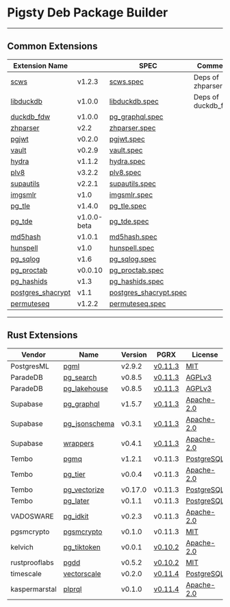 # Pigsty Deb Package Builder

--------

## Common Extensions

| Extension Name                                                    |             | SPEC                                                   | Comment            |
|-------------------------------------------------------------------|-------------|--------------------------------------------------------|--------------------|
| [scws](https://github.com/hightman/scws)                          | v1.2.3      | [scws.spec](SPECS/scws.spec)                           | Deps of zhparser   |
| [libduckdb](https://github.com/duckdb/duckdb)                     | v1.0.0      | [libduckdb.spec](SPECS/libduckdb.spec)                 | Deps of duckdb_fdw |
| [duckdb_fdw](https://github.com/alitrack/duckdb_fdw)              | v1.0.0      | [pg_graphql.spec](SPECS/duckdb_fdw.spec)               |                    |
| [zhparser](https://github.com/amutu/zhparser)                     | v2.2        | [zhparser.spec](SPECS/zhparser.spec)                   |                    |
| [pgjwt](https://github.com/michelp/pgjwt)                         | v0.2.0      | [pgjwt.spec](SPECS/pgjwt.spec)                         |                    |
| [vault](https://github.com/supabase/vault)                        | v0.2.9      | [vault.spec](SPECS/vault.spec)                         |                    |
| [hydra](https://github.com/hydradatabase/)                        | v1.1.2      | [hydra.spec](SPECS/hydra.spec)                         |                    |
| [plv8](https://github.com/plv8/plv8)                              | v3.2.2      | [plv8.spec](SPECS/plv8)                                |                    |
| [supautils](https://github.com/supabase/supautils)                | v2.2.1      | [supautils.spec](SPECS/supautils.spec)                 |                    |
| [imgsmlr](https://github.com/postgrespro/imgsmlr)                 | v1.0        | [imgsmlr.spec](SPECS/imgsmlr.spec)                     |                    |
| [pg_tle](https://github.com/aws/pg_tle)                           | v1.4.0      | [pg_tle.spec](SPECS/pg_tle.spec)                       |                    |
| [pg_tde](https://github.com/Percona-Lab/pg_tde/tree/1.0.0-beta)   | v1.0.0-beta | [pg_tde.spec](SPECS/pg_tde)                            |                    |
| [md5hash](https://github.com/tvondra/md5hash)                     | v1.0.1      | [md5hash.spec](SPECS/md5hash)                          |                    |
| [hunspell](https://github.com/postgrespro/hunspell_dicts)         | v1.0        | [hunspell.spec](SPECS/hunspell.spec)                   |                    |                 
| [pg_sqlog](https://github.com/kouber/pg_sqlog)                    | v1.6        | [pg_sqlog.spec](SPECS/pg_sqlog.spec)                   |                    |      
| [pg_proctab](https://gitlab.com/pg_proctab/pg_proctab)            | v0.0.10     | [pg_proctab.spec](SPECS/pg_proctab.spec)               |                    |              
| [pg_hashids](https://github.com/iCyberon/pg_hashids)              | v1.3        | [pg_hashids.spec](SPECS/pg_hashids.spec)               |                    |            
| [postgres_shacrypt](https://github.com/dverite/postgres-shacrypt) | v1.1        | [postgres_shacrypt.spec](SPECS/postgres_shacrypt.spec) |                    |                         
| [permuteseq](https://github.com/dverite/permuteseq)               | v1.2.2      | [permuteseq.spec](SPECS/permuteseq.spec)               |                    |


--------

## Rust Extensions

| Vendor        | Name                                                                       | Version | PGRX                                                                                            | License                                                                     | PG Ver         | Deps                 |
|---------------|----------------------------------------------------------------------------|---------|-------------------------------------------------------------------------------------------------|-----------------------------------------------------------------------------|----------------|----------------------|
| PostgresML    | [pgml](https://github.com/postgresml/postgresml)                           | v2.9.2  | [v0.11.3](https://github.com/postgresml/postgresml/blob/master/pgml-extension/Cargo.lock#L1785) | [MIT](https://github.com/postgresml/postgresml/blob/master/MIT-LICENSE.txt) | 16,15,14       |                      |
| ParadeDB      | [pg_search](https://github.com/paradedb/paradedb/tree/dev/pg_search)       | v0.8.5  | [v0.11.3](https://github.com/paradedb/paradedb/blob/dev/pg_search/Cargo.toml#L36)               | [AGPLv3](https://github.com/paradedb/paradedb/blob/dev/LICENSE)             | 16,15          |                      |
| ParadeDB      | [pg_lakehouse](https://github.com/paradedb/paradedb/tree/dev/pg_lakehouse) | v0.8.5  | [v0.11.3](https://github.com/paradedb/paradedb/blob/dev/pg_lakehouse/Cargo.toml#L26)            | [AGPLv3](https://github.com/paradedb/paradedb/blob/dev/LICENSE)             | 16,15          |                      |
| Supabase      | [pg_graphql](https://github.com/supabase/pg_graphql)                       | v1.5.7  | [v0.11.3](https://github.com/supabase/pg_graphql/blob/master/Cargo.toml#L17)                    | [Apache-2.0](https://github.com/supabase/pg_graphql/blob/master/LICENSE)    | 16,15          |                      |
| Supabase      | [pg_jsonschema](https://github.com/supabase/pg_jsonschema)                 | v0.3.1  | [v0.11.3](https://github.com/supabase/pg_jsonschema/blob/master/Cargo.toml#L19)                 | [Apache-2.0](https://github.com/supabase/pg_jsonschema/blob/master/LICENSE) | 16,15,14,13,12 |                      |
| Supabase      | [wrappers](https://github.com/supabase/wrappers)                           | v0.4.1  | [v0.11.3](https://github.com/supabase/wrappers/blob/main/Cargo.lock#L4254)                      | [Apache-2.0](https://github.com/supabase/wrappers/blob/main/LICENSE)        | 16,15,14       |                      |
| Tembo         | [pgmq](https://github.com/tembo-io/pgmq)                                   | v1.2.1  | v0.11.3                                                                                         | [PostgreSQL](https://github.com/tembo-io/pgmq)                              | 16,15,14,13,12 |                      |
| Tembo         | [pg_tier](https://github.com/tembo-io/pg_tier)                             | v0.0.4  | v0.11.3                                                                                         | [Apache-2.0](https://github.com/tembo-io/pg_tier/blob/main/LICENSE)         | 16             | pgmq, parquet_s3_fdw |
| Tembo         | [pg_vectorize](https://github.com/tembo-io/pg_vectorize)                   | v0.17.0 | v0.11.3                                                                                         | [PostgreSQL](https://github.com/tembo-io/pg_vectorize/blob/main/LICENSE)    | 16,15,14       | pgmq, pg_cron        |
| Tembo         | [pg_later](https://github.com/tembo-io/pg_later)                           | v0.1.1  | v0.11.3                                                                                         | [PostgreSQL](https://github.com/tembo-io/pg_later/blob/main/LICENSE)        | 16,15,14,13    | pgmq                 |
| VADOSWARE     | [pg_idkit](https://github.com/VADOSWARE/pg_idkit)                          | v0.2.3  | v0.11.3                                                                                         | [Apache-2.0](https://github.com/VADOSWARE/pg_idkit/blob/main/LICENSE)       | 16,15,14,13,12 |                      |
| pgsmcrypto    | [pgsmcrypto](https://github.com/zhuobie/pgsmcrypto)                        | v0.1.0  | v0.11.3                                                                                         | [MIT](https://github.com/zhuobie/pgsmcrypto/blob/main/LICENSE)              | 16,15,14,13,12 |                      |
| kelvich       | [pg_tiktoken](https://github.com/kelvich/pg_tiktoken)                      | v0.0.1  | [v0.10.2](https://github.com/kelvich/pg_tiktoken/blob/main/Cargo.toml)                          | [Apache-2.0](https://github.com/kelvich/pg_tiktoken/blob/main/LICENSE)      | 16,15,14,13,12 |                      |
| rustprooflabs | [pgdd](https://github.com/rustprooflabs/pgdd)                              | v0.5.2  | [v0.10.2](https://github.com/rustprooflabs/pgdd/blob/main/Cargo.toml#L25)                       | [MIT](https://github.com/zhuobie/pgsmcrypto/blob/main/LICENSE)              | 16,15,14,13,12 |                      |
| timescale     | [vectorscale](https://github.com/timescale/pgvectorscale)                  | v0.2.0  | [v0.11.4](https://github.com/timescale/pgvectorscale/blob/main/pgvectorscale/Cargo.toml#L17)    | [PostgreSQL](https://github.com/timescale/pgvectorscale/blob/main/LICENSE)  | 16,15,14,13,12 |                      |
| kaspermarstal | [plprql](https://github.com/kaspermarstal/plprql)                          | v0.1.0  | [v0.11.4](https://github.com/kaspermarstal/plprql/blob/main/Cargo.toml#L21)                     | [Apache-2.0](https://github.com/kaspermarstal/plprql/blob/main/LICENSE)     | 16,15,14,13,12 |                      |
